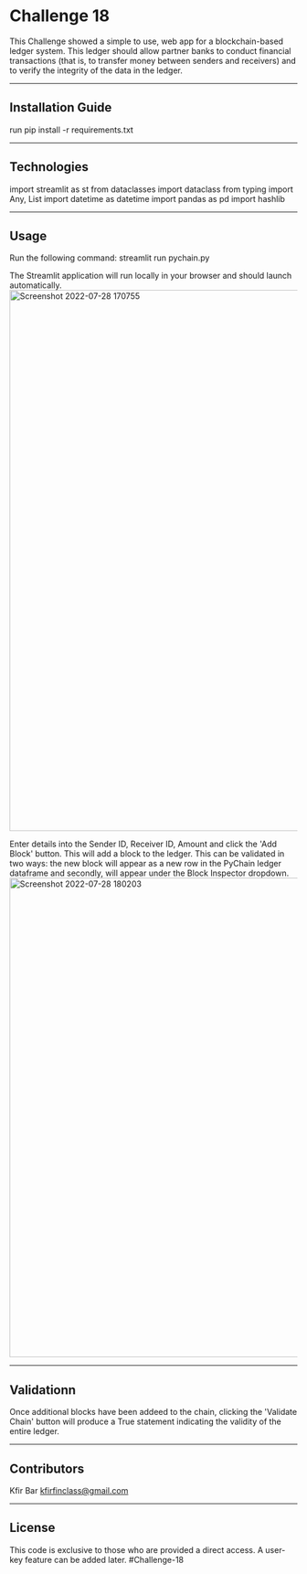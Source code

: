 # Challenge 18

This Challenge showed a simple to use, web app for a blockchain-based ledger system. This ledger should allow partner banks to conduct financial transactions (that is, to transfer money between senders and receivers) and to verify the integrity of the data in the ledger.

---

## Installation Guide

run pip install -r requirements.txt

---

## Technologies

import streamlit as st
from dataclasses import dataclass
from typing import Any, List
import datetime as datetime
import pandas as pd
import hashlib

---

## Usage

Run the following command: streamlit run pychain.py

The Streamlit application will run locally in your browser and should launch automatically.
<img width="947" alt="Screenshot 2022-07-28 170755" src="https://user-images.githubusercontent.com/98926901/181934745-19be9473-bea3-4519-8bf1-876b52660a89.png">

Enter details into the Sender ID, Receiver ID, Amount and click the 'Add Block' button. This will add a block to the ledger. This can be validated in two ways: the new block will appear as a new row in the PyChain ledger dataframe and secondly, will appear under the Block Inspector dropdown.
<img width="839" alt="Screenshot 2022-07-28 180203" src="https://user-images.githubusercontent.com/98926901/181934749-21aeb423-0608-43d0-b6d7-b84e3c5b87a4.png">

---

## Validationn

Once additional blocks have been addeed to the chain, clicking the 'Validate Chain' button will produce a True statement indicating the validity of the entire ledger.

---

## Contributors

Kfir Bar
kfirfinclass@gmail.com

---

## License

This code is exclusive to those who are provided a direct access. A user-key feature can be added later.
#Challenge-18
